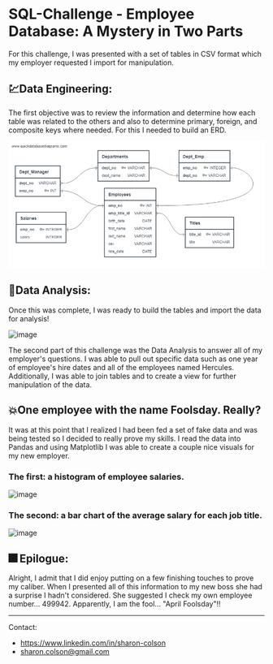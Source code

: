 # SQL-Challenge - Employee Database: A Mystery in Two Parts

For this challenge, I was presented with a set of tables in CSV format which my employer requested I import for manipulation. 

## 💹Data Engineering:
The first objective was to review the information and determine how each table was related to the others and also to determine primary, foreign, and composite keys where needed. For this I needed to build an ERD.

![QuickDBD-Free Diagram](EmployeeSQL/QuickDBD-Free_Diagram.png)

## 🔬Data Analysis:
Once this was complete, I was ready to build the tables and import the data for analysis!

![image](https://user-images.githubusercontent.com/83737584/129651701-c7adedd9-5103-46e1-99cc-b4a620ae96eb.png)

The second part of this challenge was the Data Analysis to answer all of my employer's questions. I was able to pull out specific data such as one year of employee's hire dates and all of the employees named Hercules. Additionally, I was able to join tables and to create a view for further manipulation of the data. 

## 💥One employee with the name Foolsday. Really?

It was at this point that I realized I had been fed a set of fake data and was being tested so I decided to really prove my skills. I read the data into Pandas and using Matplotlib I was able to create a couple nice visuals for my new employer.

### The first: a histogram of employee salaries. 

![image](https://user-images.githubusercontent.com/83737584/129652131-372e19b7-4bd2-4938-876e-22be485919e1.png)

### The second: a bar chart of the average salary for each job title.

![image](https://user-images.githubusercontent.com/83737584/129652183-6a0b4fa9-4bf0-4951-946a-e392cd9f396e.png)

## 🎆 Epilogue: 
Alright, I admit that I did enjoy putting on a few finishing touches to prove my caliber. When I presented all of this information to my new boss she had a surprise I hadn't considered. She suggested I check my own employee number... 499942. Apparently, I am the fool... "April Foolsday"!! 

<hr>
Contact:

* https://www.linkedin.com/in/sharon-colson
* sharon.colson@gmail.com

